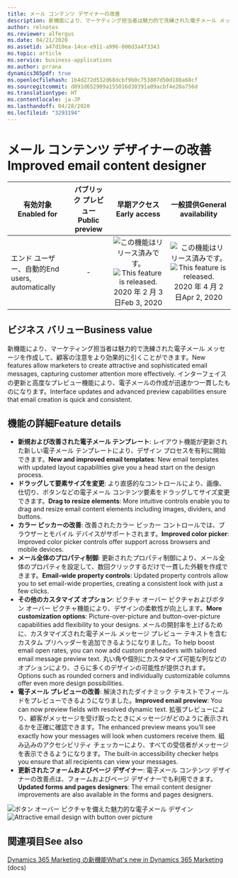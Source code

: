 ```yaml
---
title: メール コンテンツ デザイナーの改善
description: 新機能により、マーケティング担当者は魅力的で洗練された電子メール メッセージを作成して、顧客の注意をより効果的に引くことができます。 インターフェイスの更新と高度なプレビュー機能により、電子メールの作成が迅速かつ一貫したものになります。
author: relnotes
ms.reviewer: alfergus
ms.date: 04/21/2020
ms.assetid: a47d10ea-14ce-e911-a996-000d3a4f3343
ms.topic: article
ms.service: business-applications
ms.author: prrana
dynamics365pdf: true
ms.openlocfilehash: 1b4d272d532d68dcbf9b0c753807d50d188a68cf
ms.sourcegitcommit: d891d652909a155016d30391a09acbf4e20a756d
ms.translationtype: HT
ms.contentlocale: ja-JP
ms.lasthandoff: 04/28/2020
ms.locfileid: "3293194"
---
```

# <a name="improved-email-content-designer"></a><span data-ttu-id="f2f51-104">メール コンテンツ デザイナーの改善</span><span class="sxs-lookup"><span data-stu-id="f2f51-104">Improved email content designer</span></span>


| <span data-ttu-id="f2f51-105">有効対象</span><span class="sxs-lookup"><span data-stu-id="f2f51-105">Enabled for</span></span>    |  <span data-ttu-id="f2f51-106">パブリック プレビュー</span><span class="sxs-lookup"><span data-stu-id="f2f51-106">Public preview</span></span> | <span data-ttu-id="f2f51-107">早期アクセス</span><span class="sxs-lookup"><span data-stu-id="f2f51-107">Early access</span></span> | <span data-ttu-id="f2f51-108">一般提供</span><span class="sxs-lookup"><span data-stu-id="f2f51-108">General availability</span></span> | 
| ---------- | :----------: |:----------: |:----------: |
|<span data-ttu-id="f2f51-109">エンド ユーザー、自動的</span><span class="sxs-lookup"><span data-stu-id="f2f51-109">End users, automatically</span></span>|-|<span data-ttu-id="f2f51-110">![この機能はリリース済みです。](/dynamics365-release-plan/media/green-checkmark.png "この機能はリリース済みです。")</span><span class="sxs-lookup"><span data-stu-id="f2f51-110">![This feature is released.](/dynamics365-release-plan/media/green-checkmark.png "This feature is released.")</span></span> <span data-ttu-id="f2f51-111">2020 年 2 月 3 日</span><span class="sxs-lookup"><span data-stu-id="f2f51-111">Feb 3, 2020</span></span>| <span data-ttu-id="f2f51-112">![この機能はリリース済みです。](/dynamics365-release-plan/media/green-checkmark.png "この機能はリリース済みです。")</span><span class="sxs-lookup"><span data-stu-id="f2f51-112">![This feature is released.](/dynamics365-release-plan/media/green-checkmark.png "This feature is released.")</span></span> <span data-ttu-id="f2f51-113">2020 年 4 月 2 日</span><span class="sxs-lookup"><span data-stu-id="f2f51-113">Apr 2, 2020</span></span>|


## <a name="business-value"></a><span data-ttu-id="f2f51-114">ビジネス バリュー</span><span class="sxs-lookup"><span data-stu-id="f2f51-114">Business value</span></span>
<!-- bv start -->
<span data-ttu-id="f2f51-115">新機能により、マーケティング担当者は魅力的で洗練された電子メール メッセージを作成して、顧客の注意をより効果的に引くことができます。</span><span class="sxs-lookup"><span data-stu-id="f2f51-115">New features allow marketers to create attractive and sophisticated email messages, capturing customer attention more effectively.</span></span> <span data-ttu-id="f2f51-116">インターフェイスの更新と高度なプレビュー機能により、電子メールの作成が迅速かつ一貫したものになります。</span><span class="sxs-lookup"><span data-stu-id="f2f51-116">Interface updates and advanced preview capabilities ensure that email creation is quick and consistent.</span></span>
<!-- bv end -->



## <a name="feature-details"></a><span data-ttu-id="f2f51-117">機能の詳細</span><span class="sxs-lookup"><span data-stu-id="f2f51-117">Feature details</span></span>
<!--feature detail start -->
- <span data-ttu-id="f2f51-118">**新規および改善された電子メール テンプレート**: レイアウト機能が更新された新しい電子メール テンプレートにより、デザイン プロセスを有利に開始できます。</span><span class="sxs-lookup"><span data-stu-id="f2f51-118">**New and improved email templates**: New email templates with updated layout capabilities give you a head start on the design process.</span></span>
- <span data-ttu-id="f2f51-119">**ドラッグして要素サイズを変更**: より直感的なコントロールにより、画像、仕切り、ボタンなどの電子メール コンテンツ要素をドラッグしてサイズ変更できます。</span><span class="sxs-lookup"><span data-stu-id="f2f51-119">**Drag to resize elements**: More intuitive controls enable you to drag and resize email content elements including images, dividers, and buttons.</span></span>
- <span data-ttu-id="f2f51-120">**カラー ピッカーの改善**: 改善されたカラー ピッカー コントロールでは、ブラウザーとモバイル デバイスがサポートされます。</span><span class="sxs-lookup"><span data-stu-id="f2f51-120">**Improved color picker**: Improved color picker controls offer support across browsers and mobile devices.</span></span>
- <span data-ttu-id="f2f51-121">**メール全体のプロパティ制御**: 更新されたプロパティ制御により、メール全体のプロパティを設定して、数回クリックするだけで一貫した外観を作成できます。</span><span class="sxs-lookup"><span data-stu-id="f2f51-121">**Email-wide property controls**: Updated property controls allow you to set email-wide properties, creating a consistent look with just a few clicks.</span></span>
- <span data-ttu-id="f2f51-122">**その他のカスタマイズ オプション**: ピクチャ オーバー ピクチャおよびボタン オーバー ピクチャ機能により、デザインの柔軟性が向上します。</span><span class="sxs-lookup"><span data-stu-id="f2f51-122">**More customization options**: Picture-over-picture and button-over-picture capabilities add flexibility to your designs.</span></span> <span data-ttu-id="f2f51-123">メールの開封率を上げるために、カスタマイズされた電子メール メッセージ プレビュー テキストを含むカスタム プリヘッダーを追加できるようになりました。</span><span class="sxs-lookup"><span data-stu-id="f2f51-123">To help boost email open rates, you can now add custom preheaders with tailored email message preview text.</span></span> <span data-ttu-id="f2f51-124">丸い角や個別にカスタマイズ可能な列などのオプションにより、さらに多くのデザインの可能性が提供されます。</span><span class="sxs-lookup"><span data-stu-id="f2f51-124">Options such as rounded corners and individually customizable columns offer even more design possibilities.</span></span>
- <span data-ttu-id="f2f51-125">**電子メール プレビューの改善**: 解決されたダイナミック テキストでフィールドをプレビューできるようになりました。</span><span class="sxs-lookup"><span data-stu-id="f2f51-125">**Improved email preview**: You can now preview fields with resolved dynamic text.</span></span> <span data-ttu-id="f2f51-126">拡張プレビューにより、顧客がメッセージを受け取ったときにメッセージがどのように表示されるかを正確に確認できます。</span><span class="sxs-lookup"><span data-stu-id="f2f51-126">The enhanced preview means you’ll see exactly how your messages will look when customers receive them.</span></span> <span data-ttu-id="f2f51-127">組み込みのアクセシビリティ チェッカーにより、すべての受信者がメッセージを表示できるようになります。</span><span class="sxs-lookup"><span data-stu-id="f2f51-127">The built-in accessibility checker helps you ensure that all recipients can view your messages.</span></span>
- <span data-ttu-id="f2f51-128">**更新されたフォームおよびページ デザイナー**: 電子メール コンテンツ デザイナーの改善点は、フォームおよびページ デザイナーでも利用できます。</span><span class="sxs-lookup"><span data-stu-id="f2f51-128">**Updated forms and pages designers**: The email content designer improvements are also available in the forms and pages designers.</span></span>
<!--feature detail end -->

<span data-ttu-id="f2f51-129">![ボタン オーバー ピクチャを備えた魅力的な電子メール デザイン](media/email-design-update-email-editor.jpg "ボタン オーバー ピクチャを備えた魅力的な電子メール デザイン")</span><span class="sxs-lookup"><span data-stu-id="f2f51-129">![Attractive email design with button over picture](media/email-design-update-email-editor.jpg "Attractive email design with button over picture")</span></span>
<!-- Picture 1 -->









## <a name="see-also"></a><span data-ttu-id="f2f51-130">関連項目</span><span class="sxs-lookup"><span data-stu-id="f2f51-130">See also</span></span>

<!--docs start-->
<span data-ttu-id="f2f51-131">[Dynamics 365 Marketing の新機能](https://docs.microsoft.com/dynamics365/marketing/whats-new-marketing)</span><span class="sxs-lookup"><span data-stu-id="f2f51-131">[What's new in Dynamics 365 Marketing](https://docs.microsoft.com/dynamics365/marketing/whats-new-marketing) (docs)</span></span>
<!--docs end-->

